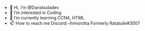 - 👋 Hi, I’m @Danskudadev
- 👀 I’m interested in Coding
- 🌱 I’m currently learning CCNA, HTML
- 📫 How to reach me Discord:-ihmisrotta Formerly Ratatuile#3007

<!---
Danskudadev/Danskudadev is a ✨ special ✨ repository because its `README.md` (this file) appears on your GitHub profile.
You can click the Preview link to take a look at your changes.
--->

